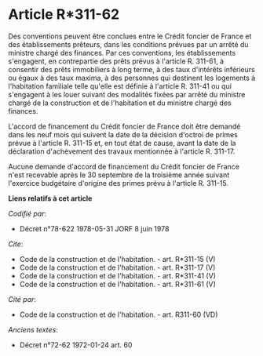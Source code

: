 # Article R*311-62

Des conventions peuvent être conclues entre le Crédit foncier de France et des établissements prêteurs, dans les conditions
prévues par un arrêté du ministre chargé des finances. Par ces conventions, les établissements s'engagent, en contrepartie
des prêts prévus à l'article R. 311-61, à consentir des prêts immobiliers à long terme, à des taux d'intérêts inférieurs ou
égaux à des taux maxima, à des personnes qui destinent les logements à l'habitation familiale telle qu'elle est définie à
l'article R. 311-41 ou qui s'engagent à les louer suivant des modalités fixées par arrêté du ministre chargé de la
construction et de l'habitation et du ministre chargé des finances. 

L'accord de financement du Crédit foncier de France doit être demandé dans les neuf mois qui suivent la date de la décision
d'octroi de primes prévue à l'article R. 311-15 et, en tout état de cause, avant la date de la déclaration d'achèvement des
travaux mentionnée à l'article R. 311-17. 

Aucune demande d'accord de financement du Crédit foncier de France n'est recevable après le 30 septembre de la troisième
année suivant l'exercice budgétaire d'origine des primes prévu à l'article R. 311-15.

**Liens relatifs à cet article**

_Codifié par_:

  - Décret n°78-622 1978-05-31 JORF 8 juin 1978

_Cite_:

  - Code de la construction et de l'habitation. - art. R*311-15 (V)
  - Code de la construction et de l'habitation. - art. R*311-17 (V)
  - Code de la construction et de l'habitation. - art. R*311-41 (V)
  - Code de la construction et de l'habitation. - art. R*311-61 (V)

_Cité par_:

  - Code de la construction et de l'habitation. - art. R311-60 (VD)

_Anciens textes_:

  - Décret n°72-62 1972-01-24 art. 60
